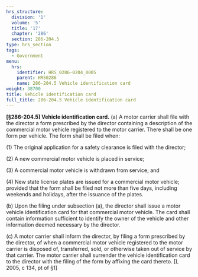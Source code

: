 ```yaml
---
hrs_structure:
  division: '1'
  volume: '5'
  title: '17'
  chapter: '286'
  section: 286-204.5
type: hrs_section
tags:
  - Government
menu:
  hrs:
    identifier: HRS_0286-0204_0005
    parent: HRS0286
    name: 286-204.5 Vehicle identification card
weight: 38700
title: Vehicle identification card
full_title: 286-204.5 Vehicle identification card
---
```

**[§286-204.5] Vehicle identification card.** (a) A motor carrier shall file with the director a form prescribed by the director containing a description of the commercial motor vehicle registered to the motor carrier. There shall be one form per vehicle. The form shall be filed when:

(1) The original application for a safety clearance is filed with the director;

(2) A new commercial motor vehicle is placed in service;

(3) A commercial motor vehicle is withdrawn from service; and

(4) New state license plates are issued for a commercial motor vehicle; provided that the form shall be filed not more than five days, including weekends and holidays, after the issuance of the plates.

(b) Upon the filing under subsection (a), the director shall issue a motor vehicle identification card for that commercial motor vehicle. The card shall contain information sufficient to identify the owner of the vehicle and other information deemed necessary by the director.

(c) A motor carrier shall inform the director, by filing a form prescribed by the director, of when a commercial motor vehicle registered to the motor carrier is disposed of, transferred, sold, or otherwise taken out of service by that carrier. The motor carrier shall surrender the vehicle identification card to the director with the filing of the form by affixing the card thereto. [L 2005, c 134, pt of §1]